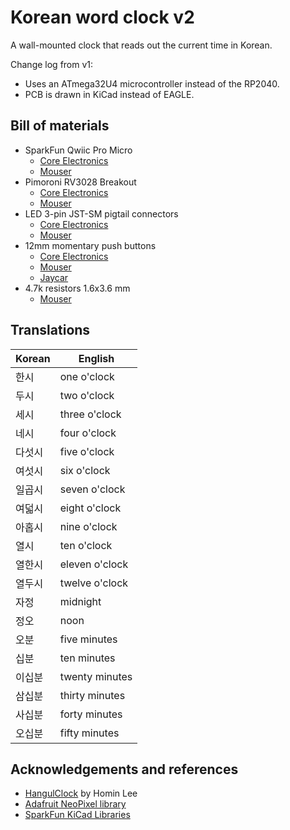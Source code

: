 # Korean word clock v2
A wall-mounted clock that reads out the current time in Korean.

Change log from v1:
- Uses an ATmega32U4 microcontroller instead of the RP2040. 
- PCB is drawn in KiCad instead of EAGLE.

## Bill of materials
* SparkFun Qwiic Pro Micro
    * [Core Electronics](https://core-electronics.com.au/sparkfun-qwiic-pro-micro-usb-c-atmega32u4.html)
    * [Mouser](https://au.mouser.com/ProductDetail/SparkFun/DEV-15795?qs=vHuUswq2%252BszUNhUhTg0rsg%3D%3D)
* Pimoroni RV3028 Breakout
    * [Core Electronics](https://core-electronics.com.au/pimoroni-rv3028-real-time-clock-rtc-breakout.html)
    * [Mouser](https://au.mouser.com/ProductDetail/Pimoroni/PIM449?qs=GedFDFLaBXE4W0MVwPUjCA%3D%3D)
* LED 3-pin JST-SM pigtail connectors
    * [Core Electronics](https://core-electronics.com.au/led-strip-pigtail-connector-3-pin.html)
    * [Mouser](https://au.mouser.com/ProductDetail/Adafruit/1663?qs=GURawfaeGuBbzkAfeSrhnA%3D%3D)
* 12mm momentary push buttons
    * [Core Electronics](https://core-electronics.com.au/momentary-push-button-switch-12mm-square.html)
    * [Mouser](https://au.mouser.com/ProductDetail/SparkFun/COM-09190?qs=WyAARYrbSnYmfgv9mXV0oQ%3D%3D)
    * [Jaycar](https://www.jaycar.com.au/spst-pcb-mount-tactile-switch-round/p/SP0609)
* 4.7k resistors 1.6x3.6 mm
    * [Mouser](https://au.mouser.com/ProductDetail/Vishay-Beyschlag/MBA02040C4701FC100?qs=sGAEpiMZZMtlubZbdhIBIBVk1FrbPqRGENggezJswok%3D)

## Translations
Korean | English
------ | -------
한시 | one o'clock
두시 | two o'clock
세시 | three o'clock
네시 | four o'clock
다섯시 | five o'clock
여섯시 | six o'clock
일곱시 | seven o'clock
여덟시 | eight o'clock
아홉시 | nine o'clock
열시 | ten o'clock
열한시 | eleven o'clock
열두시 | twelve o'clock
자정 | midnight
정오 | noon
오분 | five minutes
십분 | ten minutes
이십분 | twenty minutes
삼십분 | thirty minutes
사십분 | forty minutes
오십분 | fifty minutes

## Acknowledgements and references
* [HangulClock](https://suapapa.github.io/site-hangulclocks/) by Homin Lee
* [Adafruit NeoPixel library](https://github.com/adafruit/Adafruit_NeoPixel)
* [SparkFun KiCad Libraries](https://github.com/sparkfun/SparkFun-KiCad-Libraries)
